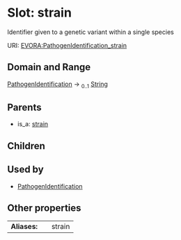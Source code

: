 
# Slot: strain

Identifier given to a genetic variant within a single species

URI: [EVORA:PathogenIdentification_strain](https://evora-project.eu/PathogenIdentification_strain)


## Domain and Range

[PathogenIdentification](PathogenIdentification.md) &#8594;  <sub>0..1</sub> [String](types/String.md)

## Parents

 *  is_a: [strain](strain.md)

## Children


## Used by

 * [PathogenIdentification](PathogenIdentification.md)

## Other properties

|  |  |  |
| --- | --- | --- |
| **Aliases:** | | strain |